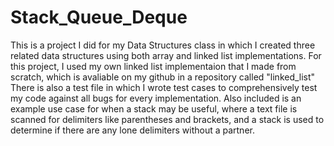 # Stack_Queue_Deque
This is a project I did for my Data Structures class in which I created three related data structures using both array and linked list implementations. 
For this project, I used my own linked list implementaion that I made from scratch, which is avaliable on my github in a repository called "linked_list"
There is also a test file in which I wrote test cases to comprehensively test my code against all bugs for every implementation.
Also included is an example use case for when a stack may be useful, where a text file is scanned for delimiters like parentheses and brackets, and a stack is used to determine if there are any lone delimiters without a partner.
